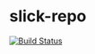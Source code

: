 # slick-repo

<a href="https://travis-ci.org/gonmarques/slick-repo" target="_blank"><img src="https://travis-ci.org/gonmarques/slick-repo.svg?branch=master" alt="Build Status" /></a>
